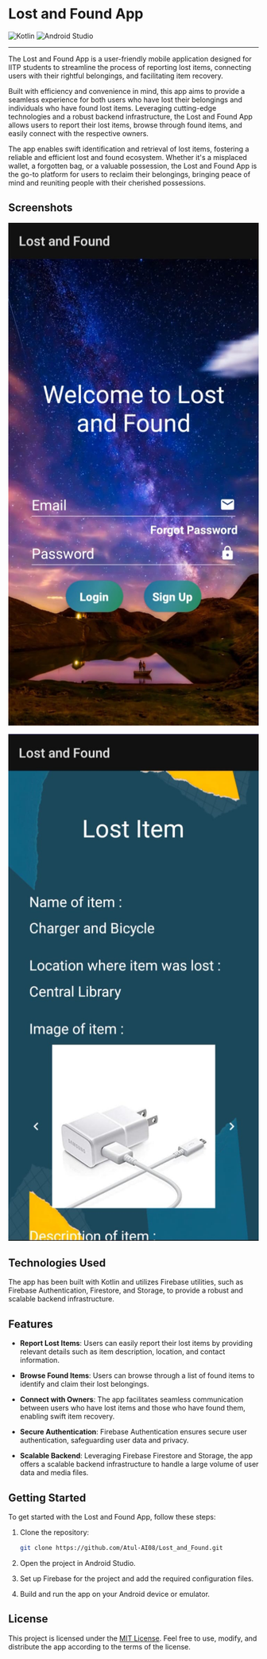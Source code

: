 # Lost and Found App

![Kotlin](https://img.shields.io/badge/kotlin-%237F52FF.svg?style=for-the-badge&logo=kotlin&logoColor=white)
![Android Studio](https://img.shields.io/badge/android%20studio-346ac1?style=for-the-badge&logo=android%20studio&logoColor=white)

---

The Lost and Found App is a user-friendly mobile application designed for IITP students to streamline the process of reporting lost items, connecting users with their rightful belongings, and facilitating item recovery.

Built with efficiency and convenience in mind, this app aims to provide a seamless experience for both users who have lost their belongings and individuals who have found lost items. Leveraging cutting-edge technologies and a robust backend infrastructure, the Lost and Found App allows users to report their lost items, browse through found items, and easily connect with the respective owners.

The app enables swift identification and retrieval of lost items, fostering a reliable and efficient lost and found ecosystem. Whether it's a misplaced wallet, a forgotten bag, or a valuable possession, the Lost and Found App is the go-to platform for users to reclaim their belongings, bringing peace of mind and reuniting people with their cherished possessions.

## Screenshots

![Screenshot 1](ss1.jpeg)

![Screenshot 2](ss2.jpeg)

## Technologies Used

The app has been built with Kotlin and utilizes Firebase utilities, such as Firebase Authentication, Firestore, and Storage, to provide a robust and scalable backend infrastructure.

## Features

- **Report Lost Items**: Users can easily report their lost items by providing relevant details such as item description, location, and contact information.

- **Browse Found Items**: Users can browse through a list of found items to identify and claim their lost belongings.

- **Connect with Owners**: The app facilitates seamless communication between users who have lost items and those who have found them, enabling swift item recovery.

- **Secure Authentication**: Firebase Authentication ensures secure user authentication, safeguarding user data and privacy.

- **Scalable Backend**: Leveraging Firebase Firestore and Storage, the app offers a scalable backend infrastructure to handle a large volume of user data and media files.

## Getting Started

To get started with the Lost and Found App, follow these steps:

1. Clone the repository:
   ```bash
   git clone https://github.com/Atul-AI08/Lost_and_Found.git
   ```

2. Open the project in Android Studio.

3. Set up Firebase for the project and add the required configuration files.

4. Build and run the app on your Android device or emulator.

## License

This project is licensed under the [MIT License](LICENSE). Feel free to use, modify, and distribute the app according to the terms of the license.
